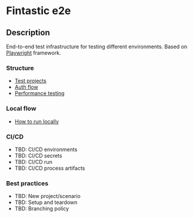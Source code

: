# Fintastic e2e

## Description

End-to-end test infrastructure for testing different environments. Based on [Playwright](https://playwright.dev/) framework.

### Structure

* [Test projects](doc/projects.md)
* [Auth flow](doc/auth-flow.md)
* [Performance testing](doc/performance-testing.md)

### Local flow

* [How to run locally](doc/local-run)

### CI/CD

* TBD: CI/CD environments
* TBD: CI/CD secrets
* TBD: CI/CD run
* TBD: CI/CD process artifacts

### Best practices

* TBD: New project/scenario
* TBD: Setup and teardown
* TBD: Branching policy